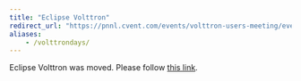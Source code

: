 ```yaml
---
title: "Eclipse Volttron"
redirect_url: "https://pnnl.cvent.com/events/volttron-users-meeting/event-summary-e0c04080a09448a696c1c50833cc08c4.aspx"
aliases:
    - /volttrondays/
---
```


Eclipse Volttron was moved. Please follow [this link](https://pnnl.cvent.com/events/volttron-users-meeting/event-summary-e0c04080a09448a696c1c50833cc08c4.aspx).
